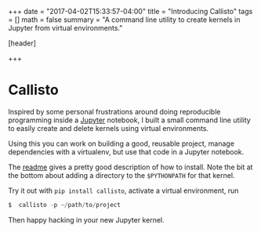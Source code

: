 +++
date = "2017-04-02T15:33:57-04:00"
title = "Introducing Callisto"
tags = []
math = false
summary = "A command line utility to create kernels in Jupyter from virtual environments."

[header]

+++

# Callisto

Inspired by some personal frustrations around doing reproducible programming inside a [Jupyter](http://jupyter.org/) notebook, I built a small command line utility to easily create and delete kernels using virtual environments.  

Using this you can work on building a good, reusable project, manage dependencies with a virtualenv, but use that code in a Jupyter notebook.

The [readme](https://github.com/ColCarroll/callisto) gives a pretty good description of how to install.  Note the bit at the bottom about adding a directory to the `$PYTHONPATH` for that kernel.

Try it out with `pip install callisto`, activate a virtual environment, run
```python
$  callisto -p ~/path/to/project
```

Then happy hacking in your new Jupyter kernel.
